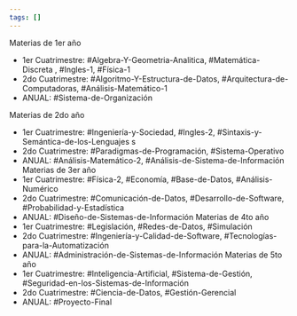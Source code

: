 ```yaml
---
tags: []
---
```


Materias de 1er año
- 1er Cuatrimestre: #Algebra-Y-Geometria-Analitica, #Matemática-Discreta , #Ingles-1, #Física-1
- 2do Cuatrimestre: #Algoritmo-Y-Estructura-de-Datos, #Arquitectura-de-Computadoras, #Análisis-Matemático-1
- ANUAL: #Sistema-de-Organización

Materias de 2do año
- 1er Cuatrimestre:  #Ingeniería-y-Sociedad, #Ingles-2, #Sintaxis-y-Semántica-de-los-Lenguajes s
- 2do Cuatrimestre: #Paradigmas-de-Programación, #Sistema-Operativo
- ANUAL: #Análisis-Matemático-2, #Análisis-de-Sistema-de-Información 
Materias de 3er año
- 1er Cuatrimestre: #Física-2, #Economía, #Base-de-Datos, #Análisis-Numérico
- 2do Cuatrimestre: #Comunicación-de-Datos, #Desarrollo-de-Software, #Probabilidad-y-Estadística 
- ANUAL: #Diseño-de-Sistemas-de-Información
Materias de 4to año
- 1er Cuatrimestre: #Legislación, #Redes-de-Datos, #Simulación 
- 2do Cuatrimestre: #Ingeniería-y-Calidad-de-Software, #Tecnologías-para-la-Automatización 
- ANUAL: #Administración-de-Sistemas-de-Información
Materias de 5to año
- 1er Cuatrimestre: #Inteligencia-Artificial, #Sistema-de-Gestión, #Seguridad-en-los-Sistemas-de-Información
- 2do Cuatrimestre: #Ciencia-de-Datos, #Gestión-Gerencial
- ANUAL: #Proyecto-Final